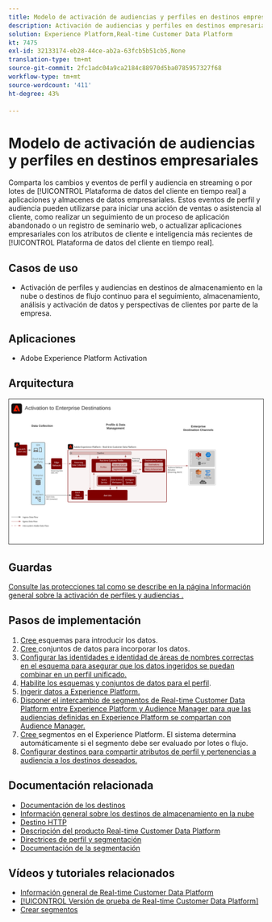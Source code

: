 ```yaml
---
title: Modelo de activación de audiencias y perfiles en destinos empresariales
description: Activación de audiencias y perfiles en destinos empresariales
solution: Experience Platform,Real-time Customer Data Platform
kt: 7475
exl-id: 32133174-eb28-44ce-ab2a-63fcb5b51cb5,None
translation-type: tm+mt
source-git-commit: 2fc1adc04a9ca2184c88970d5ba0785957327f68
workflow-type: tm+mt
source-wordcount: '411'
ht-degree: 43%

---
```


# Modelo de activación de audiencias y perfiles en destinos empresariales

Comparta los cambios y eventos de perfil y audiencia en streaming o por lotes de [!UICONTROL Plataforma de datos del cliente en tiempo real] a aplicaciones y almacenes de datos empresariales. Estos eventos de perfil y audiencia pueden utilizarse para iniciar una acción de ventas o asistencia al cliente, como realizar un seguimiento de un proceso de aplicación abandonado o un registro de seminario web, o actualizar aplicaciones empresariales con los atributos de cliente e inteligencia más recientes de [!UICONTROL Plataforma de datos del cliente en tiempo real].

## Casos de uso

* Activación de perfiles y audiencias en destinos de almacenamiento en la nube o destinos de flujo continuo para el seguimiento, almacenamiento, análisis y activación de datos y perspectivas de clientes por parte de la empresa.

## Aplicaciones

* Adobe Experience Platform Activation

## Arquitectura

<img src="assets/enterprise_destination_activation.svg" alt="Arquitectura de referencia para el escenario de activación empresarial" style="border:1px solid #4a4a4a" />


## Guardas

[Consulte las protecciones tal como se describe en la página Información general sobre la activación de perfiles y audiencias .](overview.md)

## Pasos de implementación

1. [Cree ](https://experienceleague.adobe.com/docs/platform-learn/tutorials/schemas/create-a-schema.html) esquemas para introducir los datos.
1. [Cree ](https://experienceleague.adobe.com/docs/platform-learn/tutorials/data-ingestion/create-datasets-and-ingest-data.html) conjuntos de datos para incorporar los datos.
1. [Configurar las identidades e identidad de áreas de nombres correctas en el esquema para asegurar que los datos ingeridos se puedan combinar en un perfil unificado.](https://experienceleague.adobe.com/docs/platform-learn/tutorials/identities/label-ingest-and-verify-identity-data.html)
1. [Habilite los esquemas y conjuntos de datos para el perfil](https://experienceleague.adobe.com/docs/platform-learn/tutorials/profiles/bring-data-into-the-real-time-customer-profile.html).
1. [Ingerir datos a Experience Platform.](https://experienceleague.adobe.com/?recommended=ExperiencePlatform-D-1-2020.1.dataingestion)
1. [Disponer el intercambio de segmentos de Real-time Customer Data Platform entre Experience Platform y Audience Manager para que las audiencias definidas en Experience Platform se compartan con Audience Manager.](https://www.adobe.com/go/audiences)
1. [Cree ](https://experienceleague.adobe.com/docs/platform-learn/tutorials/segments/create-segments.html?lang=es) segmentos en el Experience Platform. El sistema determina automáticamente si el segmento debe ser evaluado por lotes o flujo.
1. [Configurar destinos para compartir atributos de perfil y pertenencias a audiencia a los destinos deseados.](https://experienceleague.adobe.com/docs/platform-learn/tutorials/destinations/create-destinations-and-activate-data.html)

## Documentación relacionada

* [Documentación de los destinos](https://experienceleague.adobe.com/docs/experience-platform/destinations/catalog/overview.html?lang=es)
* [Información general sobre los destinos de almacenamiento en la nube](https://experienceleague.adobe.com/docs/experience-platform/destinations/catalog/cloud-storage/overview.html?lang=en#catalog)
* [Destino HTTP](https://experienceleague.adobe.com/docs/experience-platform/destinations/catalog/http-destination.html?lang=en#overview)
* [Descripción del producto Real-time Customer Data Platform](https://helpx.adobe.com/es/legal/product-descriptions/real-time-customer-data-platform.html)
* [Directrices de perfil y segmentación](https://experienceleague.adobe.com/docs/experience-platform/profile/guardrails.html?lang=es)
* [Documentación de la segmentación](https://experienceleague.adobe.com/docs/experience-platform/segmentation/api/streaming-segmentation.html?lang=es)

## Vídeos y tutoriales relacionados

* [Información general de Real-time Customer Data Platform](https://experienceleague.adobe.com/docs/platform-learn/tutorials/application-services/rtcdp/understanding-the-real-time-customer-data-platform.html?lang=es)
* [[!UICONTROL Versión de prueba de Real-time Customer Data Platform]](https://experienceleague.adobe.com/docs/platform-learn/tutorials/application-services/rtcdp/demo.html?lang=es)
* [Crear segmentos](https://experienceleague.adobe.com/docs/platform-learn/tutorials/segments/create-segments.html)
